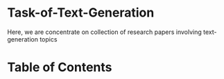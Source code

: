 # Task-of-Text-Generation


Here, we are concentrate on collection of research papers involving text-generation topics


Table of Contents
=================
